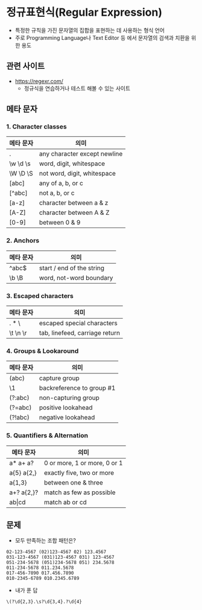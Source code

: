 # 정규표현식(Regular Expression)
 * 특정한 규칙을 가진 문자열의 집합을 표현하는 데 사용하는 형식 언어
 * 주로 Programming Language나 Text Editor 등 에서 문자열의 검색과 치환을 위한 용도
 
## 관련 사이트
 * https://regexr.com/
    * 정규식을 연습하거나 테스트 해볼 수 있는 사이트
    
## 메타 문자

  ### 1. Character classes

메타 문자 | 의미
---- | ----
. |  any character except newline
\w \d \s |  word, digit, whitespace
\W \D \S |  not word, digit, whitespace
[abc] |  any of a, b, or c
[^abc] |  not a, b, or c
[a-z] |  character between a & z
[A-Z] |  character between A & Z
[0-9] |  between 0 & 9
 
 ### 2. Anchors

메타 문자 | 의미
---- | ----
^abc$ |  start / end of the string
\b \B |  word, not-word boundary

 ### 3. Escaped characters

메타 문자 | 의미
---- | ----
\. \* \\ |  escaped special characters
\t \n \r |  tab, linefeed, carriage return

  ### 4. Groups & Lookaround

메타 문자 | 의미
---- | ----
(abc) |  capture group
\1 |  backreference to group #1
(?:abc) |  non-capturing group
(?=abc) |  positive lookahead
(?!abc) |  negative lookahead
 
 ### 5. Quantifiers & Alternation
 
 메타 문자 | 의미
---- | ----
a* a+ a? |  0 or more, 1 or more, 0 or 1
a{5} a{2,} |  exactly five, two or more
a{1,3} |  between one & three
a+? a{2,}? |  match as few as possible
ab\|cd |  match ab or cd

## 문제
 * 모두 만족하는 조합 패턴은? 
  ```
  02-123-4567 (02)123-4567 02) 123.4567​
031-123-4567 (031)123-4567 031) 123-4567​
051-234-5678 (051)234-5678 051) 234.5678​
011-234-5678 011.234.5678​
017-456-7890 017.456.7890​
010-2345-6789 010.2345.6789​
```
 
 * 내가 푼 답
 ```
\(?\d{2,3}.\s?\d{3,4}.?\d{4}
 ```

